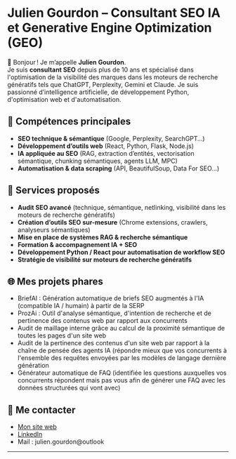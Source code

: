 # Julien Gourdon – Consultant SEO IA et Generative Engine Optimization (GEO)

👋 Bonjour ! Je m’appelle **Julien Gourdon**.  
Je suis **consultant SEO** depuis plus de 10 ans et spécialisé dans l'optimisation de la visibilité des marques dans les moteurs de recherche génératifs tels que ChatGPT, Perplexity, Gemini et Claude. Je suis passionné d’intelligence artificielle, de développement Python, d'optimisation web et d'automatisation.

## 🚀 Compétences principales
- **SEO technique & sémantique** (Google, Perplexity, SearchGPT…)
- **Développement d’outils web** (React, Python, Flask, Node.js)
- **IA appliquée au SEO** (RAG, extraction d’entités, vectorisation sémantique, chunking sémantiques, agents LLM, MPC)
- **Automatisation & data scraping** (API, BeautifulSoup, Data For SEO…)

## 💼 Services proposés
- **Audit SEO avancé** (technique, sémantique, netlinking, visibilité dans les moteurs de recherche génératifs)
- **Création d’outils SEO sur-mesure** (Chrome extensions, crawlers, analyseurs sémantiques)
- **Mise en place de systèmes RAG & recherche sémantique**
- **Formation & accompagnement IA + SEO**
- **Développement Python / React pour automatisation de workflow SEO**
- **Stratégie de visibilité sur moteurs de recherche génératifs**

## 🌐 Mes projets phares
- BriefAI : Génération automatique de briefs SEO augmentés à l'IA (compatible IA / humain) à partir de la SERP
- ProzAi : Outil d'analyse sémantique, d'intention de recherche et de pertinence des contenus web par rapport aux concurrents
- Audit de maillage interne grâce au calcul de la proximité sémantique de toutes les pages d'un site web
- Audit de la pertinence des contenus d'un site web par rapport à la chaîne de pensée des agents IA (répondre mieux que vos concurrents à l'ensemble des requêtes envoyées par les modèles de langage dernière génération
- Générateur automatique de FAQ (identifiée les questions auxquelles vos concurrents répondent mais pas vous afin de générer une FAQ avec les données structurées qui vont avec)

## 📣 Me contacter
- [Mon site web](https://julien-gourdon.fr)
- [LinkedIn](https://www.linkedin.com/in/juliengourdon/)
- Mail : julien.gourdon@outlook

---


